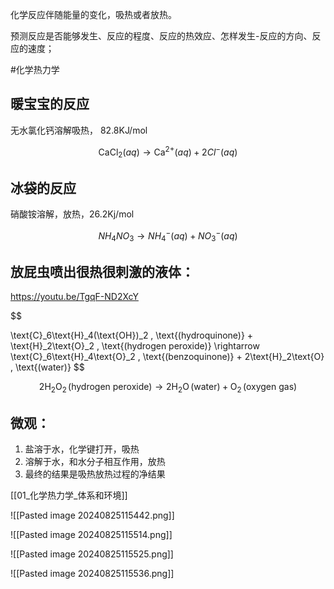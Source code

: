 
化学反应伴随能量的变化，吸热或者放热。

预测反应是否能够发生、反应的程度、反应的热效应、怎样发生-反应的方向、反应的速度；

#化学热力学

## 暖宝宝的反应

无水氯化钙溶解吸热， 82.8KJ/mol

$$
\text{CaCl}_2 (aq)\rightarrow \text{Ca}^{2+}(aq) + 2Cl^{-}(aq)
$$

## 冰袋的反应

硝酸铵溶解，放热，26.2Kj/mol

$$
NH_4NO_3 \rightarrow NH_4^{-}(aq) + NO_3^-(aq)
$$
## 放屁虫喷出很热很刺激的液体：

https://youtu.be/TgqF-ND2XcY



$$

\text{C}_6\text{H}_4(\text{OH})_2 \, \text{(hydroquinone)} + \text{H}_2\text{O}_2 \, \text{(hydrogen peroxide)} \rightarrow \text{C}_6\text{H}_4\text{O}_2 \, \text{(benzoquinone)} + 2\text{H}_2\text{O} \, \text{(water)}
$$

$$
2\text{H}_2\text{O}_2 \, \text{(hydrogen peroxide)} \rightarrow 2\text{H}_2\text{O} \, \text{(water)} + \text{O}_2 \, \text{(oxygen gas)}
$$


## 微观：

1. 盐溶于水，化学键打开，吸热
2. 溶解于水，和水分子相互作用，放热
3. 最终的结果是吸热放热过程的净结果

[[01_化学热力学_体系和环境]]

![[Pasted image 20240825115442.png]]


![[Pasted image 20240825115514.png]]


![[Pasted image 20240825115525.png]]

![[Pasted image 20240825115536.png]]

